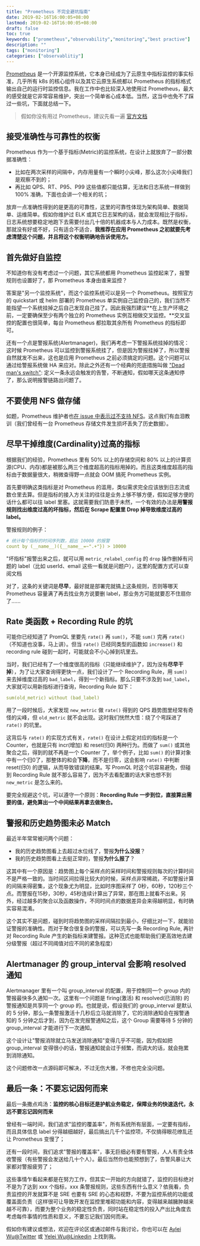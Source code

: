 ```yaml
---
title: "Prometheus 不完全避坑指南"
date: 2019-02-16T16:00:05+08:00
lastmod: 2019-02-16T16:00:05+08:00
draft: false
toc: true
keywords: ["prometheus","observability","monitoring","best practive"]
description: ""
tags: ["monitoring"]
categories: ["observablitiy"]
---
```


[Prometheus](https://github.com/prometheus/prometheus) 是一个开源监控系统，它本身已经成为了云原生中指标监控的事实标准，几乎所有 k8s 的核心组件以及其它云原生系统都以 Prometheus 的指标格式输出自己的运行时监控信息。我在工作中也比较深入地使用过 Prometheus，最大的感受就是它非常容易维护，突出一个简单省心成本低。当然，这当中也免不了踩过一些坑，下面就总结一下。

> 假如你没有用过 Prometheus，建议先看一遍 [官方文档](https://prometheus.io/docs/introduction/overview/)

## 接受准确性与可靠性的权衡

Prometheus 作为一个基于指标(Metric)的监控系统，在设计上就放弃了一部分数据准确性：

- 比如在两次采样的间隔中，内存用量有一个瞬时小尖峰，那么这次小尖峰我们是观察不到的；
- 再比如 QPS、RT、P95、P99 这些值都只能估算，无法和日志系统一样做到 100% 准确，下面也会讲一个相关的坑；

放弃一点准确性得到的是更高的可靠性，这里的可靠性体现为架构简单、数据简单、运维简单。假如你维护过 ELK 或其它日志架构的话，就会发现相比于指标，日志系统想要稳定地跑下去需要付出几十倍的机器成本与人力成本。既然是权衡，那就没有好或不好，只有适合不适合，**我推荐在应用 Prometheus 之初就要先考虑清楚这个问题，并且将这个权衡明确地告诉使用方。**

## 首先做好自监控

不知道你有没有考虑过一个问题，其它系统都用 Prometheus 监控起来了，报警规则也设置好了，那 Prometheus 本身由谁来监控？

答案是"另一个监控系统"，而这个监控系统可以是另一个 Prometheus。按照官方的 quickstart 或 helm 部署的 Prometheus 单实例自己监控自己的，我们当然不能指望一个系统挂掉之后自己发现自己挂了。因此我强烈建议**在上生产环境之前，一定要确保至少有两个独立的 Prometheus 实例互相做交叉监控。**交叉监控的配置也很简单，每台 Prometheus 都拉取其余所有 Prometheus 的指标即可。

还有一个点是警报系统(Alertmanager)，我们再考虑一下警报系统挂掉的情况：这时候 Prometheus 可以监控到警报系统挂了，但是因为警报挂掉了，所以警报自然就发不出来，这也是应用 Prometheus 之前必须搞定的问题。这个问题可以通过给警报系统做 HA 来应对。除此之外还有一个经典的兜底措施叫做 ["Dead man's switch"](https://en.wikipedia.org/wiki/Dead_man%27s_switch): 定义一条永远会触发的告警，不断通知，假如哪天这条通知停了，那么说明报警链路出问题了。

## 不要使用 NFS 做存储

如题，Prometheus 维护者也[在 issue 中表示过不支持 NFS](https://github.com/prometheus/prometheus/issues/3534)。这点我们有血泪教训（我们曾经有一台 Prometheus 存储文件发生损坏丢失了历史数据）。

## 尽早干掉维度(Cardinality)过高的指标

根据我们的经验，Prometheus 里有 50% 以上的存储空间和 80% 以上的计算资源(CPU、内存)都是被那么两三个维度超高的指标用掉的。而且这类维度超高的指标由于数据量很大，稍微查得野一点就会 OOM 搞死 Prometheus 实例。

首先要明确这类指标是对 Prometheus 的滥用，类似需求完全应该放到日志流或数仓里去算。但是指标的接入方关注的往往是业务上够不够方便，假如足够方便的话什么都可以往 label 里塞。这就需要我们防患于未然，一个有效的办法是**用警报规则找出维度过高的坏指标，然后在 Scrape 配置里 Drop 掉导致维度过高的 label。**

警报规则的例子：

```yaml
# 统计每个指标的时间序列数，超出 10000 的报警
count by (__name__)({__name__=~".+"}) > 10000
```

"坏指标"报警出来之后，就可以用 `metric_relabel_config` 的 `drop` 操作删掉有问题的 label（比如 userId、email 这些一看就是问题户），这里的配置方式可以查阅文档

对了，这条的关键词是**尽早**，最好就是部署完就搞上这条规则，否则等哪天 Prometheus 容量满了再去找业务方说要删 label，那业务方可能就要忍不住扇你了......

## Rate 类函数 + Recording Rule 的坑

可能你已经知道了 PromQL 里要先 `rate()` 再 `sum()`，不能 `sum()` 完再 `rate()`（不知道也没事，马上讲）。但当 `rate()` 已经同类型的函数如 `increase()` 和 recording rule 碰到一起时，可能就会不小心掉到坑里去。

当时，我们已经有了一个维度很高的指标（只能继续维护了，因为没有**尽早干掉**），为了让大家查询得更快一点，我们设计了一个 Recording Rule，用 `sum()` 来去掉维度过高的 `bad_label`，得到一个新指标。那么只要不涉及到 `bad_label`，大家就可以用新指标进行查询，Recording Rule 如下：

```yaml
sum(old_metric) without (bad_label)
```

用了一段时候后，大家发现 `new_metric` 做 `rate()` 得到的 QPS 趋势图里经常有奇怪的尖峰，但 `old_metric` 就不会出现。这时我们恍然大悟：绕了个弯踩进了 `rate()` 的坑里。

这背后与 `rate()` 的实现方式有关，`rate()` 在设计上假定对应的指标是一个 Counter，也就是只有 incr(增加) 和  reset(归0) 两种行为。而做了 `sum()` 或其他聚合之后，得到的就不再是一个 Counter 了，举个例子，比如 `sum()` 的计算对象中有一个归0了，那整体的和会**下降**，而不是归零，这会影响 `rate()` 中判断 reset(归0) 的逻辑，从而导致错误的结果。写 PromQL 时这个坑容易避免，但碰到 Recording Rule 就不那么容易了，因为不去看配置的话大家也想不到 `new_metric` 是怎么来的。

要完全规避这个坑，可以遵守一个原则：**Recording Rule 一步到位，直接算出需要的值，避免算出一个中间结果再拿去做聚合。**

## 警报和历史趋势图未必 Match

最近半年常常被问两个问题：

* 我的历史趋势图看上去超过水位线了，警报**为什么没报**？
* 我的历史趋势图看上去挺正常的，警报**为什么报了**？

这其中有一个原因是：趋势图上每个采样点的采样时间和警报规则每次的计算时间不是严格一致的。当时间区间拉得比较大的时候，采样点非常稀疏，不如警报计算的间隔来得密集，这个现象尤为明显，比如时序图采样了 0秒，60秒，120秒三个点。而警报在15秒，30秒，45秒连续计算出了异常，那在图上就看不出来。另外，经过越多的聚合以及函数操作，不同时间点的数据差异会来得越明显，有时确实容易混淆。

这个其实不是问题，碰到时将趋势图的采样间隔拉到最小，仔细比对一下，就能验证警报的准确性。而对于聚合很复杂的警报，可以先写一条 Recording Rule, 再针对 Recording Rule 产生的新指标来建警报。这种范式也能帮助我们更高效地去建分级警报（超过不同阈值对应不同的紧急程度）

## Alertmanager 的 group_interval 会影响 resolved 通知

Alertmanager 里有一个叫 group_interval 的配置，用于控制同一个 group 内的警报最快多久通知一次。这里有一个问题是 firing(激活) 和 resolved(已消除) 的警报通知是共享同一个 group 的。也就是说，假设我们的 group_interval 是默认的 5 分钟，那么一条警报激活十几秒后立马就消除了，它的消除通知会在报警通知的 5 分钟之后才到，因为在发完报警通知之后，这个 Group 需要等待 5 分钟的 group_interval 才能进行下一次通知。

这个设计让"警报消除就立马发送消除通知"变得几乎不可能，因为假如把 group_interval 变得很小的话，警报通知就会过于频繁，而调大的话，就会拖累到消除通知。

这个问题修改一点源码即可解决，不过无伤大雅，不修也完全没问题。

## 最后一条：不要忘记因何而来

最后一条撒点鸡汤：**监控的核心目标还是护航业务稳定，保障业务的快速迭代，永远不要忘记因何而来**

曾经有一端时间，我们追求"监控的覆盖率"，所有系统所有层面，一定要有指标，而且具体信息 label 分得越细越好，最后搞出几千个监控项，不仅搞得眼花缭乱还让 Prometheus 变慢了；

还有一段时间，我们追求"警报的覆盖率"，事无巨细必有要有警报，人人有责全体收警报（有些警报会发送给几十个人）。最后当然你也能预想到了，告警风暴让大家都对警报疲劳了；

这些事情乍看起来都是在努力工作，但其实一开始的方向就错了，监控的目标绝对不是为了达到 xxx 个指标，xxx 条警报规则，这些东西有什么意义？依我看，负责监控的开发就算不是 SRE 也要有 SRE 的心态和视野，不要为监控系统的功能或覆盖面负责（这样很可让导致开发在监控里堆砌功能和内容，变得越来越臃肿越来越不可靠），而要为整个业务的稳定性负责，同时站在稳定性的投入产出比角度去考虑每件事情的性质和意义，不要忘记我们因何而来。

假如你有建议或想法，欢迎在评论区或通过邮件与我讨论，你也可以在 [Aylei Wu@Twitter](https://twitter.com/AyleiWu) 或 [Yelei Wu@Linkedin](https://www.linkedin.com/in/yelei-wu-0850a5141/) 上找到我。
